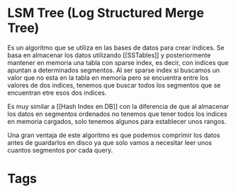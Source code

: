 # LSM Tree (Log Structured Merge Tree)
Es un algoritmo que se utiliza en las bases de datos para crear índices. Se basa en almacenar los datos utilizando [[SSTables]] y posteriormente mantener en memoria una tabla con sparse index, es decir, con indices que apuntan a determinados segmentos.
Al ser sparse index si buscamos un valor que no esta en la tabla en memoria pero se encuentra entre los valores de dos indices, tenemos que buscar todos los segmentos que se encuentran etre esos dos indices.

Es muy similar a [[Hash Index en DB]] con la diferencia de que al almacenar los datos en segmentos ordenados no tenemos que tener todos los indices en memoria cargados, solo tenemos algunos para establecer unos rangos.

Una gran ventaja de este algoritmo es que podemos comprimir los datos antes de guardarlos en disco ya que solo vamos a necesitar leer unos cuantos segmentos por cada query.


# Tags